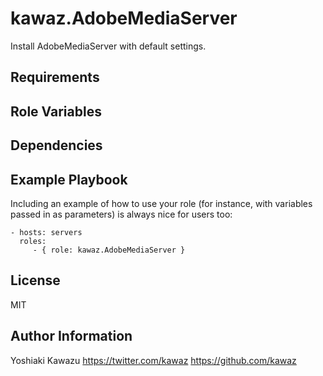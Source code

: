 kawaz.AdobeMediaServer
=========

Install AdobeMediaServer with default settings.


Requirements
------------


Role Variables
--------------


Dependencies
------------

  
Example Playbook
----------------

Including an example of how to use your role (for instance, with variables passed in as parameters) is always nice for users too:

    - hosts: servers
      roles:
         - { role: kawaz.AdobeMediaServer }

License
-------

MIT

Author Information
------------------

Yoshiaki Kawazu
https://twitter.com/kawaz
https://github.com/kawaz
